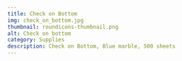 ```yaml
---
title: Check on Bottom
img: check_on_bottom.jpg
thumbnail: roundicons-thumbnail.png
alt: Check on bottom
category: Supplies
description: Check on Bottom, Blue marble, 500 sheets
---
```

